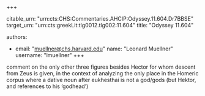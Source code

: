+++


citable_urn: "urn:cts:CHS:Commentaries.AHCIP:Odyssey.11.604.Dr7BBSE"
target_urn: "urn:cts:greekLit:tlg0012.tlg002:11.604"
title: "Odyssey 11.604"

authors:
- email: "muellner@chs.harvard.edu"
  name: "Leonard Muellner"
  username: "lmuellner"
+++

<p>comment on the only other three figures besides Hector for whom descent from Zeus is given, in the context of analyzing the only place in the Homeric corpus where a dative noun after eukhesthai is not a god/gods (but Hektor, and references to his ‘godhead’)</p>